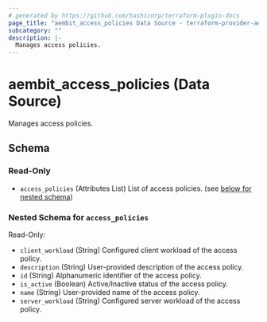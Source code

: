 ```yaml
---
# generated by https://github.com/hashicorp/terraform-plugin-docs
page_title: "aembit_access_policies Data Source - terraform-provider-aembit"
subcategory: ""
description: |-
  Manages access policies.
---
```


# aembit_access_policies (Data Source)

Manages access policies.



<!-- schema generated by tfplugindocs -->
## Schema

### Read-Only

- `access_policies` (Attributes List) List of access policies. (see [below for nested schema](#nestedatt--access_policies))

<a id="nestedatt--access_policies"></a>
### Nested Schema for `access_policies`

Read-Only:

- `client_workload` (String) Configured client workload of the access policy.
- `description` (String) User-provided description of the access policy.
- `id` (String) Alphanumeric identifier of the access policy.
- `is_active` (Boolean) Active/Inactive status of the access policy.
- `name` (String) User-provided name of the access policy.
- `server_workload` (String) Configured server workload of the access policy.
